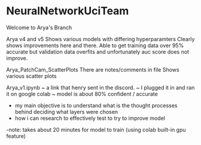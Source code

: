 # NeuralNetworkUciTeam

Welcome to Arya's Branch

Arya v4 and v5
  Shows various models with differing hyperparamters
  Clearly shows improvements here and there.
  Able to get training data over 95% accurate but validation data overfits
  and unfortunately auc score does not improve.


Arya_PatchCam_ScatterPlots
  There are notes/comments in file
  Shows various scatter plots


Arya_v1.ipynb ~ a link that henry sent in the discord. 
  ~ I plugged it in and ran it on google colab
  ~ model is about 80% confident / accurate
 
  + my main objective is to understand what is the thought processes behind deciding what layers were chosen
  + how i can research to effectively test to try to improve model
  
  -note: takes about 20 minutes for model to train (using colab built-in gpu feature)
